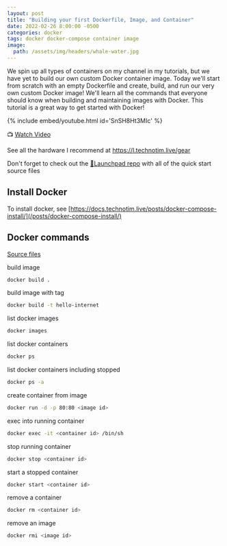```yaml
---
layout: post
title: "Building your first Dockerfile, Image, and Container"
date: 2022-02-26 8:00:00 -0500
categories: docker
tags: docker docker-compose container image
image:
  path: /assets/img/headers/whale-water.jpg
---
```


We spin up all types of containers on my channel in my tutorials, but we have yet to build our own custom Docker container image.  Today we'll start from scratch with an empty Dockerfile and create, build, and run our very own custom Docker image!  We'll learn all the commands that everyone should know when building and maintaining images with Docker.  This tutorial is a great way to get started with Docker!

{% include embed/youtube.html id='SnSH8Ht3MIc' %}

📺 [Watch Video](https://www.youtube.com/watch?v=SnSH8Ht3MIc)

See all the hardware I recommend at <https://l.technotim.live/gear>

Don't forget to check out the [🚀Launchpad repo](https://l.technotim.live/quick-start) with all of the quick start source files

## Install Docker

To install docker, see [https://docs.technotim.live/posts/docker-compose-install/](/posts/docker-compose-install/)

## Docker commands

[Source files](https://github.com/techno-tim/launchpad/tree/master/docker/custom-image)

build image

```bash
docker build .
```

build image with tag

```bash
docker build -t hello-internet
```

list docker images

```bash
docker images
```

list docker containers

```bash
docker ps
```

list docker containers including stopped

```bash
docker ps -a
```

create container from image

```bash
docker run -d -p 80:80 <image id>
```

exec into running container

```bash
docker exec -it <container id> /bin/sh
```

stop running container

```bash
docker stop <container id>
```

start a stopped container

```bash
docker start <container id>
```

remove a container 

```bash
docker rm <container id>
```

remove an image

```bash
docker rmi <image id>
```



